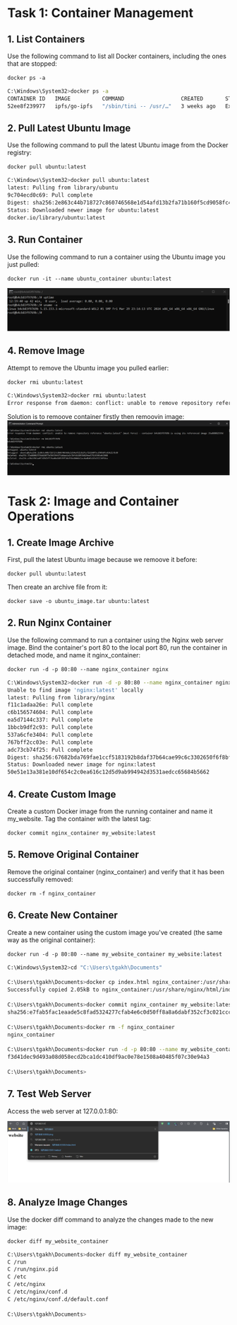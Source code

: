 # Task 1: Container Management

## 1. List Containers

Use the following command to list all Docker containers, including the ones that are stopped:

`docker ps -a`

```sh
C:\Windows\System32>docker ps -a
CONTAINER ID   IMAGE          COMMAND                  CREATED       STATUS                   PORTS     NAMES
52ee8f239977   ipfs/go-ipfs   "/sbin/tini -- /usr/…"   3 weeks ago   Exited (0) 3 weeks ago             ipfs_host
```

## 2. Pull Latest Ubuntu Image

Use the following command to pull the latest Ubuntu image from the Docker registry:

`docker pull ubuntu:latest`

```sh
C:\Windows\System32>docker pull ubuntu:latest
latest: Pulling from library/ubuntu
9c704ecd0c69: Pull complete
Digest: sha256:2e863c44b718727c860746568e1d54afd13b2fa71b160f5cd9058fc436217b30
Status: Downloaded newer image for ubuntu:latest
docker.io/library/ubuntu:latest
```

## 3. Run Container

Use the following command to run a container using the Ubuntu image you just pulled:

`docker run -it --name ubuntu_container ubuntu:latest`

![Ubuntu Image](/media/ubuntuImage.png)

## 4. Remove Image

Attempt to remove the Ubuntu image you pulled earlier:

`docker rmi ubuntu:latest`

```sh
C:\Windows\System32>docker rmi ubuntu:latest
Error response from daemon: conflict: unable to remove repository reference "ubuntu:latest" (must force) - container b4cb83f9769b is using its referenced image 35a88802559d
```

Solution is to remoove container firstly then remoovin image:
![Remooving Ubuntu Image](/media/remoovingImage.png)

# Task 2: Image and Container Operations

## 1. Create Image Archive

First, pull the latest Ubuntu image because we remoove it before:

`docker pull ubuntu:latest`

Then create an archive file from it:

`docker save -o ubuntu_image.tar ubuntu:latest`

## 2. Run Nginx Container

Use the following command to run a container using the Nginx web server image. Bind the container's port 80 to the local port 80, run the container in detached mode, and name it nginx_container:

`docker run -d -p 80:80 --name nginx_container nginx`

```sh
C:\Windows\System32>docker run -d -p 80:80 --name nginx_container nginx
Unable to find image 'nginx:latest' locally
latest: Pulling from library/nginx
f11c1adaa26e: Pull complete
c6b156574604: Pull complete
ea5d7144c337: Pull complete
1bbcb9df2c93: Pull complete
537a6cfe3404: Pull complete
767bff2cc03e: Pull complete
adc73cb74f25: Pull complete
Digest: sha256:67682bda769fae1ccf5183192b8daf37b64cae99c6c3302650f6f8bf5f0f95df
Status: Downloaded newer image for nginx:latest
50e51e13a381e10df654c2c0ea616c12d5d9ab994942d3531aedcc65684b5662
```

## 4. Create Custom Image

Create a custom Docker image from the running container and name it my_website. Tag the container with the latest tag:

`docker commit nginx_container my_website:latest`

## 5. Remove Original Container

Remove the original container (nginx_container) and verify that it has been successfully removed:

`docker rm -f nginx_container`

## 6. Create New Container

Create a new container using the custom image you've created (the same way as the original container):

`docker run -d -p 80:80 --name my_website_container my_website:latest`

```sh
C:\Windows\System32>cd "C:\Users\tgakh\Documents"

C:\Users\tgakh\Documents>docker cp index.html nginx_container:/usr/share/nginx/html/index.html
Successfully copied 2.05kB to nginx_container:/usr/share/nginx/html/index.html

C:\Users\tgakh\Documents>docker commit nginx_container my_website:latest
sha256:e7fab5fac1eaade5c8fad5324277cfab4e6c0d50ff8a8a6dabf352cf3c021ccc

C:\Users\tgakh\Documents>docker rm -f nginx_container
nginx_container

C:\Users\tgakh\Documents>docker run -d -p 80:80 --name my_website_container my_website:latest
f3d41dec9d493a08d058ecd2bca1dc410df9ac0e78e1508a40485f07c30e94a3

C:\Users\tgakh\Documents>
```

## 7. Test Web Server

Access the web server at 127.0.0.1:80:

![Nginx Site](/media/nginxSite.png)

## 8. Analyze Image Changes

Use the docker diff command to analyze the changes made to the new image:

`docker diff my_website_container`

```sh
C:\Users\tgakh\Documents>docker diff my_website_container
C /run
C /run/nginx.pid
C /etc
C /etc/nginx
C /etc/nginx/conf.d
C /etc/nginx/conf.d/default.conf

C:\Users\tgakh\Documents>
```
